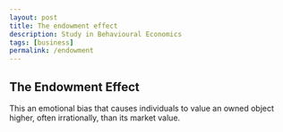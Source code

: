 ```yaml
---
layout: post
title: The endowment effect
description: Study in Behavioural Economics
tags: [business]
permalink: /endowment
---
```


## The Endowment Effect
This an emotional bias that causes individuals to value an owned object higher, often irrationally, than its market value.
